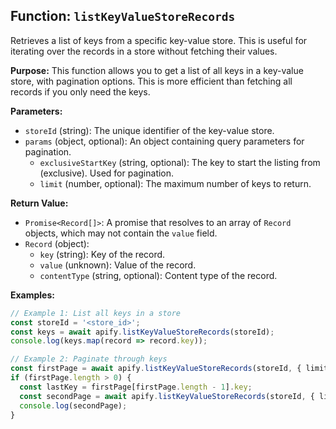 ## Function: `listKeyValueStoreRecords`

Retrieves a list of keys from a specific key-value store. This is useful for iterating over the records in a store without fetching their values.

**Purpose:**
This function allows you to get a list of all keys in a key-value store, with pagination options. This is more efficient than fetching all records if you only need the keys.

**Parameters:**
- `storeId` (string): The unique identifier of the key-value store.
- `params` (object, optional): An object containing query parameters for pagination.
  - `exclusiveStartKey` (string, optional): The key to start the listing from (exclusive). Used for pagination.
  - `limit` (number, optional): The maximum number of keys to return.

**Return Value:**
- `Promise<Record[]>`: A promise that resolves to an array of `Record` objects, which may not contain the `value` field.
- `Record` (object):
  - `key` (string): Key of the record.
  - `value` (unknown): Value of the record.
  - `contentType` (string, optional): Content type of the record.

**Examples:**

```typescript
// Example 1: List all keys in a store
const storeId = '<store_id>';
const keys = await apify.listKeyValueStoreRecords(storeId);
console.log(keys.map(record => record.key));

// Example 2: Paginate through keys
const firstPage = await apify.listKeyValueStoreRecords(storeId, { limit: 10 });
if (firstPage.length > 0) {
  const lastKey = firstPage[firstPage.length - 1].key;
  const secondPage = await apify.listKeyValueStoreRecords(storeId, { limit: 10, exclusiveStartKey: lastKey });
  console.log(secondPage);
}
```